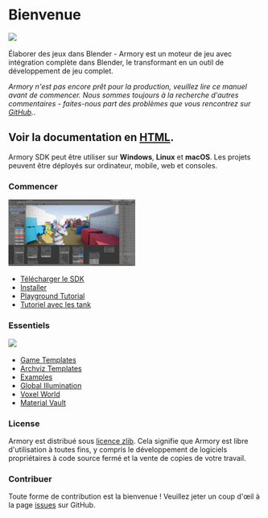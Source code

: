 # Bienvenue

![](getting_started/img/intro.jpg)

Élaborer des jeux dans Blender - Armory est un moteur de jeu avec intégration complète dans Blender, le transformant en un outil de développement de jeu complet.

*Armory n'est pas encore prêt pour la production, veuillez lire ce manuel avant de commencer. Nous sommes toujours à la recherche d'autres commentaires - faites-nous part des problèmes que vous rencontrez sur [GitHub](https://github.com/armory3d/armory/issues).*.


Voir la documentation en [HTML](https://softyoda.github.io/FR_armory_docs/).
---

Armory SDK peut être utiliser sur **Windows**, **Linux** et **macOS**. Les projets peuvent être déployés sur ordinateur, mobile, web et consoles.

### Commencer

<img src="./getting_started/img/templ.jpg" width="50%">

- [Télécharger le SDK](http://armory3d.org/download.html)
- [Installer](./getting_started/setup.md)
- [Playground Tutorial](./getting_started/playground.md)
- [Tutoriel avec les tank](./getting_started/tanks.md)

### Essentiels

<img src="./getting_started/img/essen.jpg" width="50%">

- [Game Templates](https://github.com/armory3d/armory_templates/releases)
- [Archviz Templates](https://github.com/armory3d/archviz_templates/releases)
- [Examples](https://github.com/armory3d/armory_examples/releases)
- [Global Illumination](./graphics/global_illumination)
- [Voxel World](https://github.com/armory3d/voxel_world)
- [Material Vault](https://github.com/armory3d/material_vault)

### License
Armory est distribué sous [licence zlib](https://github.com/softyoda/armory_docs/blob/master/LICENSE.md). Cela signifie que Armory est libre d'utilisation à toutes fins, y compris le développement de logiciels propriétaires à code source fermé et la vente de copies de votre travail. 

### Contribuer

Toute forme de contribution est la bienvenue ! Veuillez jeter un coup d'œil à la page [issues](https://github.com/armory3d/armory/issues) sur GitHub.
